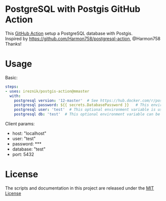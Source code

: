 # PostgreSQL with Postgis GitHub Action
This [GitHub Action](https://github.com/features/actions) setup a PostgreSQL database with Postgis.  
Inspired by https://github.com/Harmon758/postgresql-action, @Harmon758 Thanks!

# Usage

Basic:
```yaml
steps:
- uses: ireznik/postgis-action@mmaster
  with:
    postgresql version: '12-master'  # See https://hub.docker.com/r/postgis/postgis for available versions, if it is not specified, use the default value 'latest'
    postgresql password: ${{ secrets.DatabasePassword }}   # This environment variable sets the superuser password for PostgreSQL, maybe string or secrets, the default superuser is defined by the input environment variable: postgresql user.
    postgresql user: 'test'  # This optional environment variable is used in conjunction with postgresql password to set a user and its password. This variable will create the specified user with superuser power and a database with the same name. If it is not specified, then the default user of 'postgres' will be used.
    postgresql db: 'test'  # This optional environment variable can be used to define a different name for the default database that is created when the image is first started. If it is not specified, then the value of postgresql user will be used.
```

Client params:
* host: "localhost"
* user: "test"
* password: ***
* database: "test"
* port: 5432

# License

The scripts and documentation in this project are released under the [MIT License](LICENSE)
